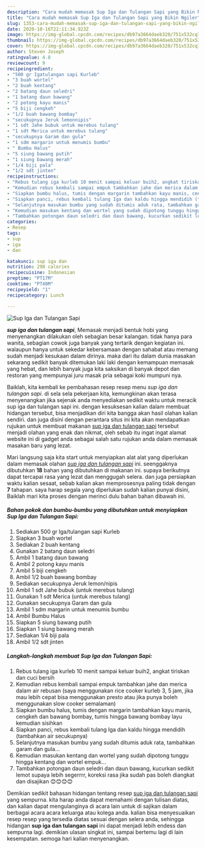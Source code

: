 ```yaml
---
description: "Cara mudah memasak Sup Iga dan Tulangan Sapi yang Bikin Ngiler"
title: "Cara mudah memasak Sup Iga dan Tulangan Sapi yang Bikin Ngiler"
slug: 1353-cara-mudah-memasak-sup-iga-dan-tulangan-sapi-yang-bikin-ngiler
date: 2020-10-16T22:11:34.923Z
image: https://img-global.cpcdn.com/recipes/db97a3664daeb320/751x532cq70/sup-iga-dan-tulangan-sapi-foto-resep-utama.jpg
thumbnail: https://img-global.cpcdn.com/recipes/db97a3664daeb320/751x532cq70/sup-iga-dan-tulangan-sapi-foto-resep-utama.jpg
cover: https://img-global.cpcdn.com/recipes/db97a3664daeb320/751x532cq70/sup-iga-dan-tulangan-sapi-foto-resep-utama.jpg
author: Steven Joseph
ratingvalue: 4.8
reviewcount: 9
recipeingredient:
- "500 gr Igatulangan sapi Kurleb"
- "3 buah wortel"
- "2 buah kentang"
- "2 batang daun seledri"
- "1 batang daun bawang"
- "2 potong kayu manis"
- "5 biji cengkeh"
- "1/2 buah bawang bombay"
- "secukupnya Jeruk lemonnipis"
- "1 sdt Jahe bubuk untuk merebus tulang"
- "1 sdt Merica untuk merebus tulang"
- "secukupnya Garam dan gula"
- "1 sdm margarin untuk menumis bumbu"
- " Bumbu Halus"
- "5 siung bawang putih"
- "1 siung bawang merah"
- "1/4 biji pala"
- "1/2 sdt jinten"
recipeinstructions:
- "Rebus tulang iga kurleb 10 menit sampai keluar buih2, angkat tiriskan dan cuci bersih"
- "Kemudian rebus kembali sampai empuk tambahkan jahe dan merica dalam air rebusan (saya menggunakan rice cooker kurleb 3, 5 jam, jika mau lebih cepat bisa menggunakan presto atau jika punya boleh menggunakan slow cooker semalaman)"
- "Siapkan bumbu halus, tumis dengan margarin tambahkan kayu manis, cengkeh dan bawang bombay, tumis hingga bawang bombay layu kemudian sisihkan"
- "Siapkan panci, rebus kembali tulang Iga dan kaldu hingga mendidih (tambahkan air secukupnya)"
- "Selanjutnya masukan bumbu yang sudah ditumis aduk rata, tambahkan garam dan gula..."
- "Kemudian masukan kentang dan wortel yang sudah dipotong tunggu hingga kentang dan wortel empuk..."
- "Tambahkan potongan daun seledri dan daun bawang, kucurkan sedikit lemot supaya lebih segerrrr, koreksi rasa jika sudah pas boleh diangkat dan disajikan 😊😊😊😊"
categories:
- Resep
tags:
- sup
- iga
- dan

katakunci: sup iga dan 
nutrition: 298 calories
recipecuisine: Indonesian
preptime: "PT17M"
cooktime: "PT40M"
recipeyield: "1"
recipecategory: Lunch

---
```



![Sup Iga dan Tulangan Sapi](https://img-global.cpcdn.com/recipes/db97a3664daeb320/751x532cq70/sup-iga-dan-tulangan-sapi-foto-resep-utama.jpg)

<b><i>sup iga dan tulangan sapi</i></b>, Memasak menjadi bentuk hobi yang menyenangkan dilakukan oleh sebagian besar kalangan. tidak hanya para wanita, sebagian cowok juga banyak yang tertarik dengan kegiatan ini. walaupun hanya untuk sekedar kebersamaan dengan sahabat atau memang sudah menjadi kesukaan dalam dirinya. maka dari itu dalam dunia masakan sekarang sedikit banyak ditemukan laki laki dengan kemampuan memasak yang hebat, dan lebih banyak juga kita saksikan di banyak depot dan restoran yang mempunyai juru masak pria sebagai koki mumpuni nya.



Baiklah, kita kembali ke pembahasan resep resep menu <i>sup iga dan tulangan sapi</i>. di sela sela pekerjaan kita, kemungkinan akan terasa menyenangkan jika sejenak anda menyediakan sedikit waktu untuk meracik sup iga dan tulangan sapi ini. dengan kesuksesan kalian dalam membuat hidangan tersebut, bisa menjadikan diri kita bangga akan hasil olahan kalian sendiri. dan juga disini dengan perantara situs ini kita akan mendapatkan rujukan untuk membuat makanan <u>sup iga dan tulangan sapi</u> tersebut menjadi olahan yang enak dan nikmat, oleh sebab itu ingat ingat alamat website ini di gadget anda sebagai salah satu rujukan anda dalam memasak masakan baru yang lezat.


Mari langsung saja kita start untuk menyiapkan alat alat yang diperlukan dalam memasak olahan <u><i>sup iga dan tulangan sapi</i></u> ini. seenggaknya dibutuhkan <b>18</b> bahan yang dibutuhkan di makanan ini. supaya berikutnya dapat tercapai rasa yang lezat dan menggugah selera. dan juga persiapkan waktu kalian sesaat, sebab kalian akan memprosesnya paling tidak dengan <b>7</b> tahapan. saya harap segala yang diperlukan sudah kalian punyai disini, Baiklah mari kita proses dengan merinci dulu bahan bahan dibawah ini.

<!--inarticleads1-->

##### Bahan pokok dan bumbu-bumbu yang dibutuhkan untuk menyiapkan Sup Iga dan Tulangan Sapi:

1. Sediakan 500 gr Iga/tulangan sapi Kurleb
1. Siapkan 3 buah wortel
1. Sediakan 2 buah kentang
1. Gunakan 2 batang daun seledri
1. Ambil 1 batang daun bawang
1. Ambil 2 potong kayu manis
1. Ambil 5 biji cengkeh
1. Ambil 1/2 buah bawang bombay
1. Sediakan secukupnya Jeruk lemon/nipis
1. Ambil 1 sdt Jahe bubuk (untuk merebus tulang)
1. Gunakan 1 sdt Merica (untuk merebus tulang)
1. Gunakan secukupnya Garam dan gula
1. Ambil 1 sdm margarin untuk menumis bumbu
1. Ambil  Bumbu Halus
1. Siapkan 5 siung bawang putih
1. Siapkan 1 siung bawang merah
1. Sediakan 1/4 biji pala
1. Ambil 1/2 sdt jinten




<!--inarticleads2-->

##### Langkah-langkah membuat Sup Iga dan Tulangan Sapi:

1. Rebus tulang iga kurleb 10 menit sampai keluar buih2, angkat tiriskan dan cuci bersih
1. Kemudian rebus kembali sampai empuk tambahkan jahe dan merica dalam air rebusan (saya menggunakan rice cooker kurleb 3, 5 jam, jika mau lebih cepat bisa menggunakan presto atau jika punya boleh menggunakan slow cooker semalaman)
1. Siapkan bumbu halus, tumis dengan margarin tambahkan kayu manis, cengkeh dan bawang bombay, tumis hingga bawang bombay layu kemudian sisihkan
1. Siapkan panci, rebus kembali tulang Iga dan kaldu hingga mendidih (tambahkan air secukupnya)
1. Selanjutnya masukan bumbu yang sudah ditumis aduk rata, tambahkan garam dan gula...
1. Kemudian masukan kentang dan wortel yang sudah dipotong tunggu hingga kentang dan wortel empuk...
1. Tambahkan potongan daun seledri dan daun bawang, kucurkan sedikit lemot supaya lebih segerrrr, koreksi rasa jika sudah pas boleh diangkat dan disajikan 😊😊😊😊




Demikian sedikit bahasan hidangan tentang resep <u>sup iga dan tulangan sapi</u> yang sempurna. kita harap anda dapat memahami dengan tulisan diatas, dan kalian dapat mengulanginya di acara lain untuk di sajikan dalam berbagai acara acara keluarga atau kolega anda. kalian bisa menyesuaikan resep resep yang tersedia diatas sesuai dengan selera anda, sehingga hidangan <b>sup iga dan tulangan sapi</b> ini dapat menjadi lebih endess dan sempurna lagi. demikian ulasan singkat ini, sampai bertemu lagi di lain kesempatan. semoga hari kalian menyenangkan.
